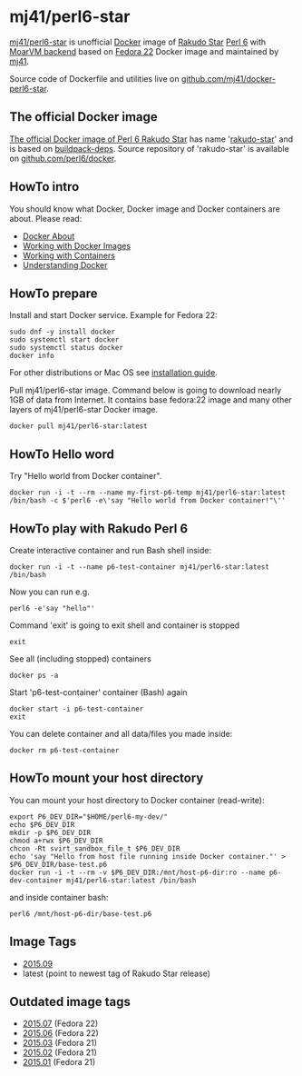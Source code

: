 mj41/perl6-star
===============

[mj41/perl6-star](https://registry.hub.docker.com/u/mj41/perl6-star/) is unofficial [Docker](https://www.docker.com/whatisdocker/) image
of [Rakudo Star](http://rakudo.org/about/) [Perl 6](http://perl6.org/) with [MoarVM backend](http://moarvm.com/)
based on [Fedora 22](https://registry.hub.docker.com/_/fedora/) Docker image and maintained by [mj41](https://github.com/mj41).

Source code of Dockerfile and utilities live on [github.com/mj41/docker-perl6-star](https://github.com/mj41/docker-perl6-star).

The official Docker image
-------------------------

[The official Docker image of Perl 6 Rakudo Star](https://registry.hub.docker.com/_/rakudo-star/) has name '[rakudo-star](https://registry.hub.docker.com/_/rakudo-star/)' and is based on [buildpack-deps](https://registry.hub.docker.com/_/buildpack-deps/). Source repository of 'rakudo-star' is available on [github.com/perl6/docker](https://github.com/perl6/docker).

HowTo intro
-----------

You should know what Docker, Docker image and Docker containers are about. Please read:

* [Docker About](https://docs.docker.com/)
* [Working with Docker Images](https://docs.docker.com/userguide/dockerimages/)
* [Working with Containers](https://docs.docker.com/userguide/usingdocker/)
* [Understanding Docker](https://docs.docker.com/introduction/understanding-docker/)

HowTo prepare
-------------

Install and start Docker service. Example for Fedora 22:

    sudo dnf -y install docker
    sudo systemctl start docker
    sudo systemctl status docker
    docker info

For other distributions or Mac OS see [installation guide](https://docs.docker.com/installation/#installation).

Pull mj41/perl6-star image. Command below is going to download nearly 1GB of data from Internet.
It contains base fedora:22 image and many other layers of mj41/perl6-star Docker image.

    docker pull mj41/perl6-star:latest

HowTo Hello word
----------------

Try "Hello world from Docker container".

    docker run -i -t --rm --name my-first-p6-temp mj41/perl6-star:latest /bin/bash -c $'perl6 -e\'say "Hello world from Docker container!"\''

HowTo play with Rakudo Perl 6
-----------------------------

Create interactive container and run Bash shell inside:

    docker run -i -t --name p6-test-container mj41/perl6-star:latest /bin/bash

Now you can run e.g.

    perl6 -e'say "hello"'

Command 'exit' is going to exit shell and container is stopped

    exit

See all (including stopped) containers

    docker ps -a

Start 'p6-test-container' container (Bash) again

    docker start -i p6-test-container
    exit

You can delete container and all data/files you made inside:

    docker rm p6-test-container

HowTo mount your host directory
-------------------------------

You can mount your host directory to Docker container (read-write):

    export P6_DEV_DIR="$HOME/perl6-my-dev/"
    echo $P6_DEV_DIR
    mkdir -p $P6_DEV_DIR
    chmod a+rwx $P6_DEV_DIR
    chcon -Rt svirt_sandbox_file_t $P6_DEV_DIR
    echo 'say "Hello from host file running inside Docker container."' > $P6_DEV_DIR/base-test.p6
    docker run -i -t --rm -v $P6_DEV_DIR:/mnt/host-p6-dir:ro --name p6-dev-container mj41/perl6-star:latest /bin/bash

and inside container bash:

    perl6 /mnt/host-p6-dir/base-test.p6

Image Tags
----------
* [2015.09](https://github.com/mj41/docker-perl6-star/blob/develop/tags/2015.09.md)
* latest (point to newest tag of Rakudo Star release)

Outdated image tags
-------------------
* [2015.07](https://github.com/mj41/docker-perl6-star/blob/develop/tags/2015.07.md) (Fedora 22)
* [2015.06](https://github.com/mj41/docker-perl6-star/blob/develop/tags/2015.06.md) (Fedora 22)
* [2015.03](https://github.com/mj41/docker-perl6-star/blob/develop/tags/2015.03.md) (Fedora 21)
* [2015.02](https://github.com/mj41/docker-perl6-star/blob/develop/tags/2015.02.md) (Fedora 21)
* [2015.01](https://github.com/mj41/docker-perl6-star/blob/develop/tags/2015.01.md) (Fedora 21)
